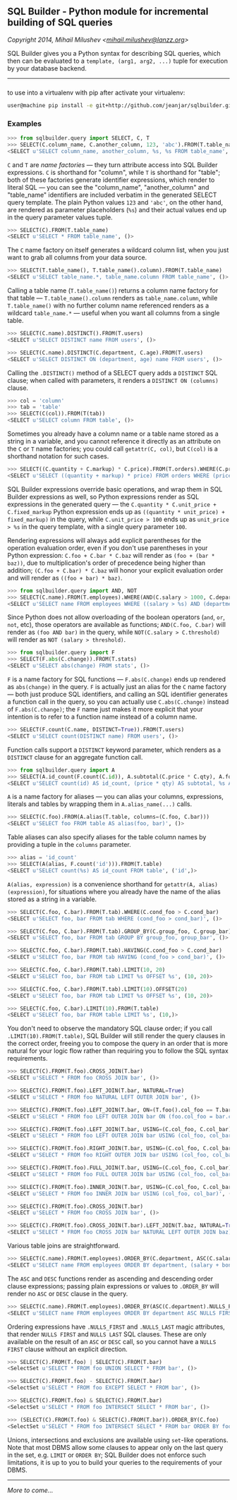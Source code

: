 ## SQL Builder - Python module for incremental building of SQL queries
_Copyright 2014, Mihail Milushev <<mihail.milushev@lanzz.org>>_

SQL Builder gives you a Python syntax for describing SQL queries, which then can be evaluated to a `template, (arg1, arg2, ...)` tuple for execution by your database backend.

---
###

to use into a virtualenv with pip
after activate your virtualenv:
```sh
user@machine pip install -e git+http://github.com/jeanjar/sqlbuilder.git#egg=sqlbuilder
```


### Examples

```python
>>> from sqlbuilder.query import SELECT, C, T
>>> SELECT(C.column_name, C.another_column, 123, 'abc').FROM(T.table_name)
<SELECT u'SELECT column_name, another_column, %s, %s FROM table_name', (123, 'abc')>
```

`C` and `T` are _name factories_ — they turn attribute access into SQL Builder expressions. `C` is shorthand for "column", while `T` is shorthand for "table"; both of these factories generate identifier expressions, which render to literal SQL — you can see the "column_name", "another_column" and "table_name" identifiers are included verbatim in the generated SELECT query template. The plain Python values `123` and `'abc'`, on the other hand, are rendered as parameter placeholders (`%s`) and their actual values end up in the query parameter values tuple.

```python
>>> SELECT(C).FROM(T.table_name)
<SELECT u'SELECT * FROM table_name', ()>
```

The `C` name factory on itself generates a wildcard column list, when you just want to grab all columns from your data source.

```python
>>> SELECT(T.table_name(), T.table_name().column).FROM(T.table_name)
<SELECT u'SELECT table_name.*, table_name.column FROM table_name', ()>
```

Calling a table name (`T.table_name()`) returns a column name factory for that table — `T.table_name().column` renders as `table_name.column`, while `T.table_name()` with no further column name referenced renders as a wildcard `table_name.*` — useful when you want all columns from a single table.

```python
>>> SELECT(C.name).DISTINCT().FROM(T.users)
<SELECT u'SELECT DISTINCT name FROM users', ()>

>>> SELECT(C.name).DISTINCT(C.department, C.age).FROM(T.users)
<SELECT u'SELECT DISTINCT ON (department, age) name FROM users', ()>
```

Calling the `.DISTINCT()` method of a SELECT query adds a `DISTINCT` SQL clause; when called with parameters, it renders a `DISTINCT ON (columns)` clause.

```python
>>> col = 'column'
>>> tab = 'table'
>>> SELECT(C(col)).FROM(T(tab))
<SELECT u'SELECT column FROM table', ()>
```

Sometimes you already have a column name or a table name stored as a string in a variable, and you cannot reference it directly as an attribute on the `C` or `T` name factories; you could call `getattr(C, col)`, but `C(col)` is a shorthand notation for such cases.

```python
>>> SELECT((C.quantity + C.markup) * C.price).FROM(T.orders).WHERE(C.price > 100)
<SELECT u'SELECT ((quantity + markup) * price) FROM orders WHERE (price > %s)', (100,)>
```

SQL Builder expressions override basic operations, and wrap them in SQL Builder expressions as well, so Python expressions render as SQL expressions in the generated query — the `C.quantity * C.unit_price + C.fixed_markup` Python expression ends up as `((quantity * unit_price) + fixed_markup)` in the query, while `C.unit_price > 100` ends up as `unit_price > %s` in the query template, with a single query parameter `100`.

Rendering expressions will always add explicit parentheses for the operation evaluation order, even if you don't use parentheses in your Python expression: `C.foo + C.bar * C.baz` will render as `(foo + (bar * baz))`, due to multiplication's order of precedence being higher than addition; `(C.foo + C.bar) * C.baz` will honor your explicit evaluation order and will render as `((foo + bar) * baz)`.

```python
>>> from sqlbuilder.query import AND, NOT
>>> SELECT(C.name).FROM(T.employees).WHERE(AND(C.salary > 1000, C.department == 'HR', NOT(C.retired)))
<SELECT u'SELECT name FROM employees WHERE ((salary > %s) AND (department = %s) AND (NOT retired))', (1000, 'HR')>
```

Since Python does not allow overloading of the boolean operators (`and`, `or`, `not`, etc), those operators are available as functions; `AND(C.foo, C.bar)` will render as `(foo AND bar)` in the query, while `NOT(C.salary > C.threshold)` will render as `NOT (salary > threshold)`.

```python
>>> from sqlbuilder.query import F
>>> SELECT(F.abs(C.change)).FROM(T.stats)
<SELECT u'SELECT abs(change) FROM stats', ()>
```

`F` is a name factory for SQL functions — `F.abs(C.change)` ends up rendered as `abs(change)` in the query. `F` is actually just an alias for the `C` name factory — both just produce SQL identifiers, and calling an SQL identifier generates a function call in the query, so you can actually use `C.abs(C.change)` instead of `F.abs(C.change)`; the `F` name just makes it more explicit that your intention is to refer to a function name instead of a column name.

```python
>>> SELECT(F.count(C.name, DISTINCT=True)).FROM(T.users)
<SELECT u'SELECT count(DISTINCT name) FROM users', ()>
```

Function calls support a `DISTINCT` keyword parameter, which renders as a `DISTINCT` clause for an aggregate function call.

```python
>>> from sqlbuilder.query import A
>>> SELECT(A.id_count(F.count(C.id)), A.subtotal(C.price * C.qty), A.foobar_string('foobar')).FROM(A.table_alias(T.table))
<SELECT u'SELECT count(id) AS id_count, (price * qty) AS subtotal, %s AS foobar_string FROM table AS table_alias', ('foobar',)>
```

`A` is a name factory for aliases — you can alias your columns, expressions, literals and tables by wrapping them in `A.alias_name(...)` calls.

```python
>>> SELECT(C.foo).FROM(A.alias(T.table, columns=(C.foo, C.bar)))
<SELECT u'SELECT foo FROM table AS alias(foo, bar)', ()>
```

Table aliases can also specify aliases for the table column names by providing a tuple in the `columns` parameter.

```python
>>> alias = 'id_count'
>>> SELECT(A(alias, F.count('id'))).FROM(T.table)
<SELECT u'SELECT count(%s) AS id_count FROM table', ('id',)>
```

`A(alias, expression)` is a convenience shorthand for `getattr(A, alias)(expression)`, for situations where you already have the name of the alias stored as a string in a variable.

```python
>>> SELECT(C.foo, C.bar).FROM(T.tab).WHERE(C.cond_foo > C.cond_bar)
<SELECT u'SELECT foo, bar FROM tab WHERE (cond_foo > cond_bar)', ()>

>>> SELECT(C.foo, C.bar).FROM(T.tab).GROUP_BY(C.group_foo, C.group_bar)
<SELECT u'SELECT foo, bar FROM tab GROUP BY group_foo, group_bar', ()>

>>> SELECT(C.foo, C.bar).FROM(T.tab).HAVING(C.cond_foo > C.cond_bar)
<SELECT u'SELECT foo, bar FROM tab HAVING (cond_foo > cond_bar)', ()>

>>> SELECT(C.foo, C.bar).FROM(T.tab).LIMIT(10, 20)
<SELECT u'SELECT foo, bar FROM tab LIMIT %s OFFSET %s', (10, 20)>

>>> SELECT(C.foo, C.bar).FROM(T.tab).LIMIT(10).OFFSET(20)
<SELECT u'SELECT foo, bar FROM tab LIMIT %s OFFSET %s', (10, 20)>

>>> SELECT(C.foo, C.bar).LIMIT(10).FROM(T.table)
<SELECT u'SELECT foo, bar FROM table LIMIT %s', (10,)>
```

You don't need to observe the mandatory SQL clause order; if you call `.LIMIT(10).FROM(T.table)`, SQL Builder will still render the query clauses in the correct order, freeing you to compose the query in an order that is more natural for your logic flow rather than requiring you to follow the SQL syntax requirements.

```python
>>> SELECT(C).FROM(T.foo).CROSS_JOIN(T.bar)
<SELECT u'SELECT * FROM foo CROSS JOIN bar', ()>

>>> SELECT(C).FROM(T.foo).LEFT_JOIN(T.bar, NATURAL=True)
<SELECT u'SELECT * FROM foo NATURAL LEFT OUTER JOIN bar', ()>

>>> SELECT(C).FROM(T.foo).LEFT_JOIN(T.bar, ON=(T.foo().col_foo == T.bar().col_bar))
<SELECT u'SELECT * FROM foo LEFT OUTER JOIN bar ON (foo.col_foo = bar.col_bar)', ()>

>>> SELECT(C).FROM(T.foo).LEFT_JOIN(T.bar, USING=(C.col_foo, C.col_bar))
<SELECT u'SELECT * FROM foo LEFT OUTER JOIN bar USING (col_foo, col_bar)', ()>

>>> SELECT(C).FROM(T.foo).RIGHT_JOIN(T.bar, USING=(C.col_foo, C.col_bar))
<SELECT u'SELECT * FROM foo RIGHT OUTER JOIN bar USING (col_foo, col_bar)', ()>

>>> SELECT(C).FROM(T.foo).FULL_JOIN(T.bar, USING=(C.col_foo, C.col_bar))
<SELECT u'SELECT * FROM foo FULL OUTER JOIN bar USING (col_foo, col_bar)', ()>

>>> SELECT(C).FROM(T.foo).INNER_JOIN(T.bar, USING=(C.col_foo, C.col_bar))
<SELECT u'SELECT * FROM foo INNER JOIN bar USING (col_foo, col_bar)', ()>

>>> SELECT(C).FROM(T.foo).CROSS_JOIN(T.bar)
<SELECT u'SELECT * FROM foo CROSS JOIN bar', ()>

>>> SELECT(C).FROM(T.foo).CROSS_JOIN(T.bar).LEFT_JOIN(T.baz, NATURAL=True)
<SELECT u'SELECT * FROM foo CROSS JOIN bar NATURAL LEFT OUTER JOIN baz)', ()>
```

Various table joins are straightforward.

```python
>>> SELECT(C.name).FROM(T.employees).ORDER_BY(C.department, ASC(C.salary + C.bonus), DESC(C.name))
<SELECT u'SELECT name FROM employees ORDER BY department, (salary + bonus) ASC, name DESC', ()>
```

The `ASC` and `DESC` functions render as ascending and descending order clause expressions; passing plain expressions or values to `.ORDER_BY` will render no `ASC` or `DESC` clause in the query.

```python
>>> SELECT(C.name).FROM(T.employees).ORDER_BY(ASC(C.department).NULLS_FIRST, DESC(C.salary).NULLS_LAST)
<SELECT u'SELECT name FROM employees ORDER BY department ASC NULLS FIRST, salary DESC NULLS LAST', ()>
```

Ordering expressions have `.NULLS_FIRST` and `.NULLS_LAST` magic attributes, that render `NULLS FIRST` and `NULLS LAST` SQL clauses. These are only available on the result of an `ASC` or `DESC` call, so you cannot have a `NULLS FIRST` clause without an explicit direction.

```python
>>> SELECT(C).FROM(T.foo) | SELECT(C).FROM(T.bar)
<SelectSet u'SELECT * FROM foo UNION SELECT * FROM bar', ()>

>>> SELECT(C).FROM(T.foo) - SELECT(C).FROM(T.bar)
<SelectSet u'SELECT * FROM foo EXCEPT SELECT * FROM bar', ()>

>>> SELECT(C).FROM(T.foo) & SELECT(C).FROM(T.bar)
<SelectSet u'SELECT * FROM foo INTERSECT SELECT * FROM bar', ()>

>>> (SELECT(C).FROM(T.foo) & SELECT(C).FROM(T.bar)).ORDER_BY(C.foo)
<SelectSet u'SELECT * FROM foo INTERSECT SELECT * FROM bar ORDER BY foo', ()>
```

Unions, intersections and exclusions are available using `set`-like operations. Note that most DBMS allow some clauses to appear only on the last query in the set, e.g. `LIMIT` or `ORDER BY`; SQL Builder does not enforce such limitations, it is up to you to build your queries to the requirements of your DBMS.

---

_More to come..._
